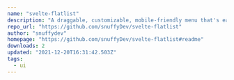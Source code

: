 ```yaml
---
name: "svelte-flatlist"
description: "A draggable, customizable, mobile-friendly menu that's easy to use for Svelte."
repo_url: "https://github.com/snuffyDev/svelte-flatlist"
author: "snuffydev"
homepage: "https://github.com/snuffyDev/svelte-flatlist#readme"
downloads: 2
updated: "2021-12-20T16:31:42.503Z"
tags: 
  - ui
---
```

